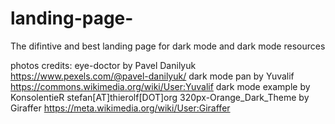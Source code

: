 # landing-page- 
The difintive and best landing page for dark mode and dark mode resources

photos credits:
eye-doctor by Pavel Danilyuk https://www.pexels.com/@pavel-danilyuk/
dark mode pan by Yuvalif https://commons.wikimedia.org/wiki/User:Yuvalif
dark mode example by KonsolentieR stefan[AT]thierolf[DOT]org 
320px-Orange_Dark_Theme by Giraffer https://meta.wikimedia.org/wiki/User:Giraffer

